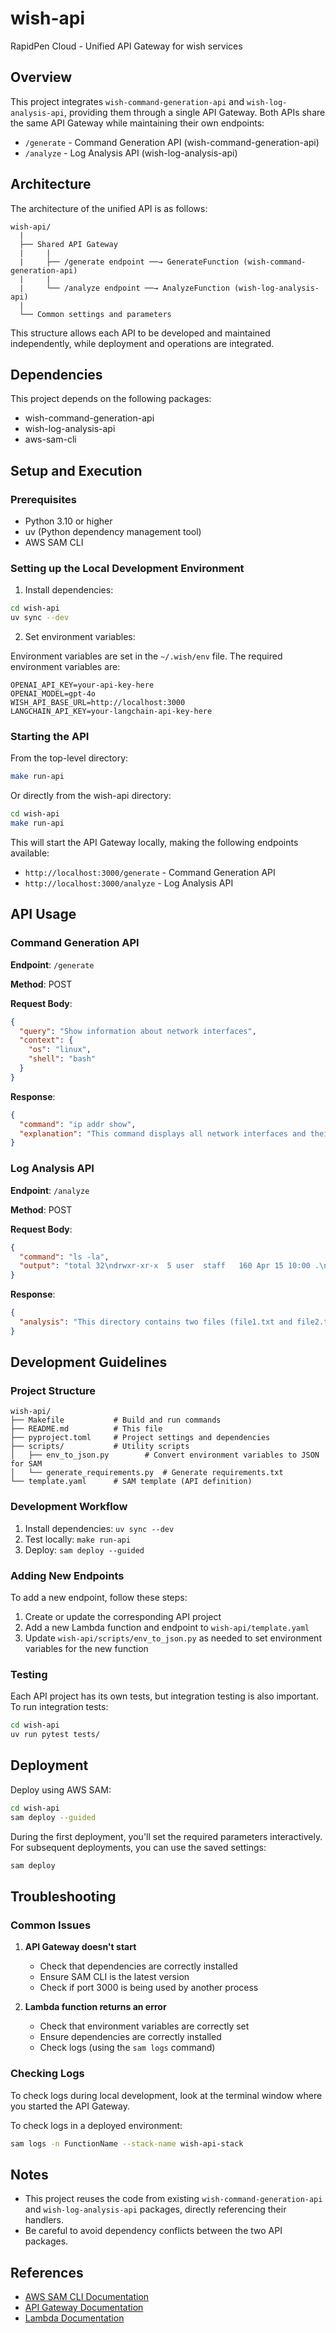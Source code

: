 # wish-api

RapidPen Cloud - Unified API Gateway for wish services

## Overview

This project integrates `wish-command-generation-api` and `wish-log-analysis-api`, providing them through a single API Gateway. Both APIs share the same API Gateway while maintaining their own endpoints:

- `/generate` - Command Generation API (wish-command-generation-api)
- `/analyze` - Log Analysis API (wish-log-analysis-api)

## Architecture

The architecture of the unified API is as follows:

```
wish-api/
  |
  ├── Shared API Gateway
  |     |
  |     ├── /generate endpoint ──→ GenerateFunction (wish-command-generation-api)
  |     |
  |     └── /analyze endpoint ──→ AnalyzeFunction (wish-log-analysis-api)
  |
  └── Common settings and parameters
```

This structure allows each API to be developed and maintained independently, while deployment and operations are integrated.

## Dependencies

This project depends on the following packages:

- wish-command-generation-api
- wish-log-analysis-api
- aws-sam-cli

## Setup and Execution

### Prerequisites

- Python 3.10 or higher
- uv (Python dependency management tool)
- AWS SAM CLI

### Setting up the Local Development Environment

1. Install dependencies:

```bash
cd wish-api
uv sync --dev
```

2. Set environment variables:

Environment variables are set in the `~/.wish/env` file. The required environment variables are:

```
OPENAI_API_KEY=your-api-key-here
OPENAI_MODEL=gpt-4o
WISH_API_BASE_URL=http://localhost:3000
LANGCHAIN_API_KEY=your-langchain-api-key-here
```

### Starting the API

From the top-level directory:

```bash
make run-api
```

Or directly from the wish-api directory:

```bash
cd wish-api
make run-api
```

This will start the API Gateway locally, making the following endpoints available:

- `http://localhost:3000/generate` - Command Generation API
- `http://localhost:3000/analyze` - Log Analysis API

## API Usage

### Command Generation API

**Endpoint**: `/generate`

**Method**: POST

**Request Body**:

```json
{
  "query": "Show information about network interfaces",
  "context": {
    "os": "linux",
    "shell": "bash"
  }
}
```

**Response**:

```json
{
  "command": "ip addr show",
  "explanation": "This command displays all network interfaces and their IP address information on the system."
}
```

### Log Analysis API

**Endpoint**: `/analyze`

**Method**: POST

**Request Body**:

```json
{
  "command": "ls -la",
  "output": "total 32\ndrwxr-xr-x  5 user  staff   160 Apr 15 10:00 .\ndrwxr-xr-x  3 user  staff    96 Apr 15 09:50 ..\n-rw-r--r--  1 user  staff  1024 Apr 15 10:00 file1.txt\n-rw-r--r--  1 user  staff  2048 Apr 15 10:00 file2.txt"
}
```

**Response**:

```json
{
  "analysis": "This directory contains two files (file1.txt and file2.txt). The size of file1.txt is 1024 bytes, and the size of file2.txt is 2048 bytes. Both files were created or modified today (April 15)."
}
```

## Development Guidelines

### Project Structure

```
wish-api/
├── Makefile           # Build and run commands
├── README.md          # This file
├── pyproject.toml     # Project settings and dependencies
├── scripts/           # Utility scripts
│   ├── env_to_json.py        # Convert environment variables to JSON for SAM
│   └── generate_requirements.py  # Generate requirements.txt
└── template.yaml      # SAM template (API definition)
```

### Development Workflow

1. Install dependencies: `uv sync --dev`
2. Test locally: `make run-api`
3. Deploy: `sam deploy --guided`

### Adding New Endpoints

To add a new endpoint, follow these steps:

1. Create or update the corresponding API project
2. Add a new Lambda function and endpoint to `wish-api/template.yaml`
3. Update `wish-api/scripts/env_to_json.py` as needed to set environment variables for the new function

### Testing

Each API project has its own tests, but integration testing is also important. To run integration tests:

```bash
cd wish-api
uv run pytest tests/
```

## Deployment

Deploy using AWS SAM:

```bash
cd wish-api
sam deploy --guided
```

During the first deployment, you'll set the required parameters interactively. For subsequent deployments, you can use the saved settings:

```bash
sam deploy
```

## Troubleshooting

### Common Issues

1. **API Gateway doesn't start**
   - Check that dependencies are correctly installed
   - Ensure SAM CLI is the latest version
   - Check if port 3000 is being used by another process

2. **Lambda function returns an error**
   - Check that environment variables are correctly set
   - Ensure dependencies are correctly installed
   - Check logs (using the `sam logs` command)

### Checking Logs

To check logs during local development, look at the terminal window where you started the API Gateway.

To check logs in a deployed environment:

```bash
sam logs -n FunctionName --stack-name wish-api-stack
```

## Notes

- This project reuses the code from existing `wish-command-generation-api` and `wish-log-analysis-api` packages, directly referencing their handlers.
- Be careful to avoid dependency conflicts between the two API packages.

## References

- [AWS SAM CLI Documentation](https://docs.aws.amazon.com/serverless-application-model/latest/developerguide/serverless-sam-cli-install.html)
- [API Gateway Documentation](https://docs.aws.amazon.com/apigateway/latest/developerguide/welcome.html)
- [Lambda Documentation](https://docs.aws.amazon.com/lambda/latest/dg/welcome.html)
